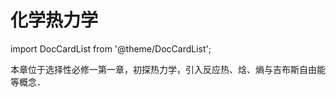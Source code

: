 # 化学热力学

import DocCardList from '@theme/DocCardList';

本章位于选择性必修一第一章，初探热力学，引入反应热、焓、熵与吉布斯自由能等概念．

<DocCardList />
